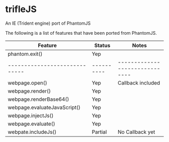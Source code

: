 trifleJS
========

An IE (Trident engine) port of PhantomJS


The following is a list of features that have been ported from PhantomJS.

|Feature                      | Status   | Notes                        |
|-----------------------------|----------|------------------------------|
|phantom.exit()               | Yep      |                              |
|-----------------------------|----------|------------------------------|
|webpage.open()               | Yep      | Callback included            |
|webpage.render()             | Yep      |                              |
|webpage.renderBase64()       | Yep      |                              |
|webpage.evaluateJavaScript() | Yep      |                              |
|webpage.injectJs()           | Yep      |                              |
|webpage.evaluate()           | Yep      |                              |
|webpate.includeJs()          | Partial  | No Callback yet              |

